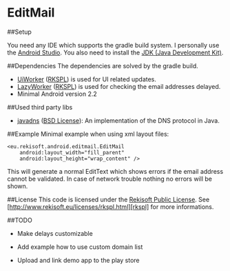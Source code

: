 EditMail
========

##Setup

You need any IDE which supports the gradle build system. I personally use the [Android Studio][as].
You also need to install the [JDK (Java Development Kit)][jdk].

##Dependencies
The dependencies are solved by the gradle build.

 - [UiWorker][uiworker] ([RKSPL][rkspl]) is used for UI related updates.
 - [LazyWorker][lazyworker] ([RKSPL][rkspl]) is used for checking the email addresses delayed.
 - Minimal Android version 2.2

##Used third party libs
 - [javadns][javadns] ([BSD License][bsd3]): An implementation of the DNS protocol in Java.

##Example
Minimal example when using xml layout files:

    <eu.rekisoft.android.editmail.EditMail
        android:layout_width="fill_parent"
        android:layout_height="wrap_content" />

This will generate a normal EditText which shows errors if the email address cannot be validated.
In case of network trouble nothing no errors will be shown.

##License
This code is licensed under the [Rekisoft Public License][rkspl].
See [http://www.rekisoft.eu/licenses/rkspl.html][rkspl] for more informations.

##TODO

- Make delays customizable
- Add example how to use custom domain list
- Upload and link demo app to the play store


  [as]: http://developer.android.com/sdk/installing/studio.html
  [jdk]: http://www.oracle.com/technetwork/java/javase/downloads/jdk7-downloads-1880260.html
  [uiworker]:https://github.com/rekire/UiWorker
  [lazyworker]: https://github.com/rekire/LazyWorker
  [javadns]: http://www.dnsjava.org/
  [bsd3]: http://opensource.org/licenses/BSD-3-Clause
  [rkspl]: http://www.rekisoft.eu/licenses/rkspl.html